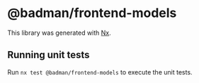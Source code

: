 # @badman/frontend-models

This library was generated with [Nx](https://nx.dev).

## Running unit tests

Run `nx test @badman/frontend-models` to execute the unit tests.
